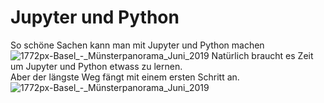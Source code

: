 # Jupyter und Python
So schöne Sachen kann man mit Jupyter und Python machen
![1772px-Basel_-_Münsterpanorama_Juni_2019](https://jupyter.org/assets/jupyterpreview.png)
Natürlich braucht es Zeit um Jupyter und Python etwass zu lernen.  
Aber der längste Weg fängt mit einem ersten Schritt an. 
![1772px-Basel_-_Münsterpanorama_Juni_2019](https://miro.medium.com/max/1400/1*ezJx8ZEu1Va14iscq_h5Gg.png)

